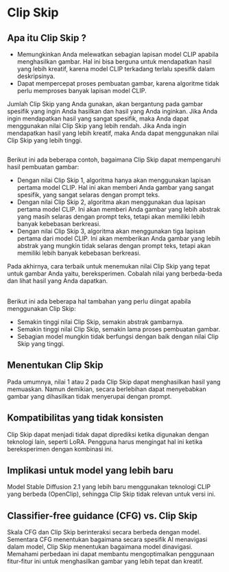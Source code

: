 # Clip Skip

## Apa itu Clip Skip ?

* Memungkinkan Anda melewatkan sebagian lapisan model CLIP apabila menghasilkan gambar. Hal ini bisa berguna untuk mendapatkan hasil yang lebih kreatif, karena model CLIP terkadang terlalu spesifik dalam deskripsinya.
* Dapat mempercepat proses pembuatan gambar, karena algoritme tidak perlu memproses banyak lapisan model CLIP.

Jumlah Clip Skip yang Anda gunakan, akan bergantung pada gambar spesifik yang ingin Anda hasilkan dan hasil yang Anda inginkan. Jika Anda ingin mendapatkan hasil yang sangat spesifik, maka Anda dapat menggunakan nilai Clip Skip yang lebih rendah. Jika Anda ingin mendapatkan hasil yang lebih kreatif, maka Anda dapat menggunakan nilai Clip Skip yang lebih tinggi.

<figure><img src="../../.gitbook/assets/image (37).png" alt=""><figcaption></figcaption></figure>

Berikut ini ada beberapa contoh, bagaimana Clip Skip dapat mempengaruhi hasil pembuatan gambar:

* Dengan nilai Clip Skip 1, algoritma hanya akan menggunakan lapisan pertama model CLIP. Hal ini akan memberi Anda gambar yang sangat spesifik, yang sangat selaras dengan prompt teks.
* Dengan nilai Clip Skip 2, algoritma akan menggunakan dua lapisan pertama model CLIP. Ini akan memberi Anda gambar yang lebih abstrak yang masih selaras dengan prompt teks, tetapi akan memiliki lebih banyak kebebasan berkreasi.
* Dengan nilai Clip Skip 3, algoritma akan menggunakan tiga lapisan pertama dari model CLIP. Ini akan memberikan Anda gambar yang lebih abstrak yang mungkin tidak selaras dengan prompt teks, tetapi akan memiliki lebih banyak kebebasan berkreasi.

Pada akhirnya, cara terbaik untuk menemukan nilai Clip Skip yang tepat untuk gambar Anda yaitu, bereksperimen. Cobalah nilai yang berbeda-beda dan lihat hasil yang Anda dapatkan.

\
Berikut ini ada beberapa hal tambahan yang perlu diingat apabila menggunakan Clip Skip:

* Semakin tinggi nilai Clip Skip, semakin abstrak gambarnya.
* Semakin tinggi nilai Clip Skip, semakin lama proses pembuatan gambar.
* Sebagian model mungkin tidak berfungsi dengan baik dengan nilai Clip Skip yang tinggi.

## Menentukan Clip Skip

Pada umumnya, nilai 1 atau 2 pada Clip Skip dapat menghasilkan hasil yang memuaskan. Namun demikian, secara berlebihan dapat menyebabkan gambar yang dihasilkan tidak menyerupai dengan prompt.

## Kompatibilitas yang tidak konsisten

Clip Skip dapat menjadi tidak dapat diprediksi ketika digunakan dengan teknologi lain, seperti LoRA. Pengguna harus mengingat hal ini ketika bereksperimen dengan kombinasi ini.

## Implikasi untuk model yang lebih baru

Model Stable Diffusion 2.1 yang lebih baru menggunakan teknologi CLIP yang berbeda (OpenClip), sehingga Clip Skip tidak relevan untuk versi ini.

## Classifier-free guidance (CFG) vs. Clip Skip

Skala CFG dan Clip Skip berinteraksi secara berbeda dengan model. Sementara CFG menentukan bagaimana secara spesifik AI menavigasi dalam model, Clip Skip menentukan bagaimana model dinavigasi. Memahami perbedaan ini dapat membantu mengoptimalkan penggunaan fitur-fitur ini untuk menghasilkan gambar yang lebih tepat dan kreatif.
